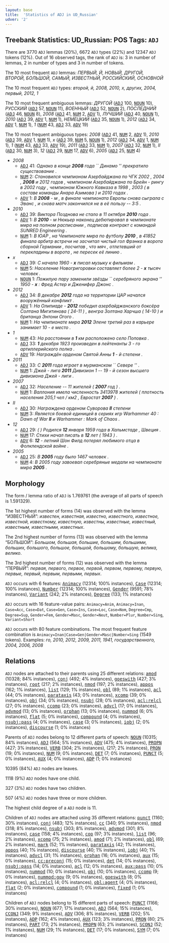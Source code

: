 ```yaml
---
layout: base
title:  'Statistics of ADJ in UD_Russian'
udver: '2'
---
```


## Treebank Statistics: UD_Russian: POS Tags: `ADJ`

There are 3770 `ADJ` lemmas (20%), 6672 `ADJ` types (22%) and 12347 `ADJ` tokens (12%).
Out of 16 observed tags, the rank of `ADJ` is: 3 in number of lemmas, 2 in number of types and 3 in number of tokens.

The 10 most frequent `ADJ` lemmas: <em>ПЕРВЫЙ, Й, НОВЫЙ, ДРУГОЙ, ВТОРОЙ, БОЛЬШОЙ, САМЫЙ, ИЗВЕСТНЫЙ, РОССИЙСКИЙ, ОСНОВНОЙ</em>

The 10 most frequent `ADJ` types:  <em>второй, й, 2008, 2010, х, других, 2004, первый, 2012, 1</em>

The 10 most frequent ambiguous lemmas: <em>ДРУГОЙ</em> (<tt><a href="ru-pos-ADJ.html">ADJ</a></tt> 100, <tt><a href="ru-pos-NOUN.html">NOUN</a></tt> 10), <em>РУССКИЙ</em> (<tt><a href="ru-pos-ADJ.html">ADJ</a></tt> 57, <tt><a href="ru-pos-NOUN.html">NOUN</a></tt> 11), <em>ВОЕННЫЙ</em> (<tt><a href="ru-pos-ADJ.html">ADJ</a></tt> 52, <tt><a href="ru-pos-NOUN.html">NOUN</a></tt> 2), <em>ПОСЛЕДНИЙ</em> (<tt><a href="ru-pos-ADJ.html">ADJ</a></tt> 46, <tt><a href="ru-pos-NOUN.html">NOUN</a></tt> 8), <em>2008</em> (<tt><a href="ru-pos-ADJ.html">ADJ</a></tt> 41, <tt><a href="ru-pos-NUM.html">NUM</a></tt> 2, <tt><a href="ru-pos-ADV.html">ADV</a></tt> 1), <em>ЛУЧШИЙ</em> (<tt><a href="ru-pos-ADJ.html">ADJ</a></tt> 40, <tt><a href="ru-pos-NOUN.html">NOUN</a></tt> 1), <em>2010</em> (<tt><a href="ru-pos-ADJ.html">ADJ</a></tt> 39, <tt><a href="ru-pos-ADV.html">ADV</a></tt> 1, <tt><a href="ru-pos-NUM.html">NUM</a></tt> 1), <em>НЕМЕЦКИЙ</em> (<tt><a href="ru-pos-ADJ.html">ADJ</a></tt> 35, <tt><a href="ru-pos-NOUN.html">NOUN</a></tt> 1), <em>2012</em> (<tt><a href="ru-pos-ADJ.html">ADJ</a></tt> 34, <tt><a href="ru-pos-ADV.html">ADV</a></tt> 1, <tt><a href="ru-pos-NUM.html">NUM</a></tt> 1), <em>1</em> (<tt><a href="ru-pos-NUM.html">NUM</a></tt> 43, <tt><a href="ru-pos-ADJ.html">ADJ</a></tt> 33, <tt><a href="ru-pos-ADV.html">ADV</a></tt> 19)

The 10 most frequent ambiguous types:  <em>2008</em> (<tt><a href="ru-pos-ADJ.html">ADJ</a></tt> 41, <tt><a href="ru-pos-NUM.html">NUM</a></tt> 2, <tt><a href="ru-pos-ADV.html">ADV</a></tt> 1), <em>2010</em> (<tt><a href="ru-pos-ADJ.html">ADJ</a></tt> 39, <tt><a href="ru-pos-ADV.html">ADV</a></tt> 1, <tt><a href="ru-pos-NUM.html">NUM</a></tt> 1), <em>х</em> (<tt><a href="ru-pos-ADJ.html">ADJ</a></tt> 39, <tt><a href="ru-pos-NUM.html">NUM</a></tt> 5, <tt><a href="ru-pos-NOUN.html">NOUN</a></tt> 1), <em>2012</em> (<tt><a href="ru-pos-ADJ.html">ADJ</a></tt> 34, <tt><a href="ru-pos-ADV.html">ADV</a></tt> 1, <tt><a href="ru-pos-NUM.html">NUM</a></tt> 1), <em>1</em> (<tt><a href="ru-pos-NUM.html">NUM</a></tt> 43, <tt><a href="ru-pos-ADJ.html">ADJ</a></tt> 33, <tt><a href="ru-pos-ADV.html">ADV</a></tt> 19), <em>2011</em> (<tt><a href="ru-pos-ADJ.html">ADJ</a></tt> 33, <tt><a href="ru-pos-NUM.html">NUM</a></tt> 1), <em>2007</em> (<tt><a href="ru-pos-ADJ.html">ADJ</a></tt> 32, <tt><a href="ru-pos-NUM.html">NUM</a></tt> 1), <em>II</em> (<tt><a href="ru-pos-ADJ.html">ADJ</a></tt> 30, <tt><a href="ru-pos-NUM.html">NUM</a></tt> 3), <em>12</em> (<tt><a href="ru-pos-ADJ.html">ADJ</a></tt> 29, <tt><a href="ru-pos-NUM.html">NUM</a></tt> 17, <tt><a href="ru-pos-ADV.html">ADV</a></tt> 6), <em>2005</em> (<tt><a href="ru-pos-ADJ.html">ADJ</a></tt> 25, <tt><a href="ru-pos-NUM.html">NUM</a></tt> 4)


* <em>2008</em>
  * <tt><a href="ru-pos-ADJ.html">ADJ</a></tt> 41: <em>Однако в конце <b>2008</b> года `` Динамо &#39;&#39; прекратило существование .</em>
  * <tt><a href="ru-pos-NUM.html">NUM</a></tt> 2: <em>Становился чемпионом Азербайджана по ЧГК 2002 , 2004 , <b>2008</b> и 2012 годов , чемпионом Азербайджана по Брейн - рингу в 2002 году , чемпионом Южного Кавказа в 1998 , 2003 ( в составе команды Анара Азимова ) и 2010 годах .</em>
  * <tt><a href="ru-pos-ADV.html">ADV</a></tt> 1: <em>В <b>2008</b> - м , в финале чемпионата Европы снова сыграла с Эванс , и снова матч закончился не в её пользу -- 3:5 .</em>
* <em>2010</em>
  * <tt><a href="ru-pos-ADJ.html">ADJ</a></tt> 39: <em>Виктора Позднова не стало в 11 октября <b>2010</b> года .</em>
  * <tt><a href="ru-pos-ADV.html">ADV</a></tt> 1: <em>В <b>2010</b> - м Нюкьер наконец дебютировал в чемпионате мира на полном расписании , подписав контракт с командой SUNRED Engineering .</em>
  * <tt><a href="ru-pos-NUM.html">NUM</a></tt> 1: <em>В ЮАР , на Чемпионате мира по футболу <b>2010</b> , в 41852 финала арбитр встречи не засчитал чистый гол Фрэнка в ворота сборной Германии , посчитав , что мяч , отлетевший от перекладины в ворота , не пересек её линию .</em>
* <em>х</em>
  * <tt><a href="ru-pos-ADJ.html">ADJ</a></tt> 39: <em>С начала 1960 - <b>х</b> писал музыку к фильмам .</em>
  * <tt><a href="ru-pos-NUM.html">NUM</a></tt> 5: <em>Население Новогригоровки составляет более 2 - <b>х</b> тысяч человек .</em>
  * <tt><a href="ru-pos-NOUN.html">NOUN</a></tt> 1: <em>Пожилую пару заменили звёзды `` серебряного экрана &#39;&#39; 1950 - <b>х</b> : Фред Астер и Дженифер Джонс .</em>
* <em>2012</em>
  * <tt><a href="ru-pos-ADJ.html">ADJ</a></tt> 34: <em>В декабре <b>2012</b> года на территории ЦАР начался вооружённый конфликт .</em>
  * <tt><a href="ru-pos-ADV.html">ADV</a></tt> 1: <em>На Олипиаде - <b>2012</b> победил азербайджанского боксёра Солтана Мигитинова ( 24-11 ) , венгра Золтана Харчша ( 14-10 ) и британца Энтони Огого .</em>
  * <tt><a href="ru-pos-NUM.html">NUM</a></tt> 1: <em>На чемпионате мира <b>2012</b> Элене третий раз в карьере занимает 10 - е место .</em>
* <em>1</em>
  * <tt><a href="ru-pos-NUM.html">NUM</a></tt> 43: <em>На расстоянии в <b>1</b> км расположено село Поповка .</em>
  * <tt><a href="ru-pos-ADJ.html">ADJ</a></tt> 33: <em><b>1</b> декабря 1923 произведен в лейтенанты 3 - го артиллерийского полка .</em>
  * <tt><a href="ru-pos-ADV.html">ADV</a></tt> 19: <em>Награждён орденом Святой Анны <b>1</b> - й степени .</em>
* <em>2011</em>
  * <tt><a href="ru-pos-ADJ.html">ADJ</a></tt> 33: <em>С <b>2011</b> года играет в мурманском `` Севере &#39;&#39; .</em>
  * <tt><a href="ru-pos-NUM.html">NUM</a></tt> 1: <em>Джей - лига <b>2011</b> Дивизион 1 -- 19 - й сезон высшего дивизиона Джей - лиги .</em>
* <em>2007</em>
  * <tt><a href="ru-pos-ADJ.html">ADJ</a></tt> 32: <em>Население -- 11 жителей ( <b>2007</b> год ) .</em>
  * <tt><a href="ru-pos-NUM.html">NUM</a></tt> 1: <em>Валлония имела численность 3413978 жителей ( плотность населения 205,1 чел / км2 , Евростат <b>2007</b> ) .</em>
* <em>II</em>
  * <tt><a href="ru-pos-ADJ.html">ADJ</a></tt> 30: <em>Награждена орденом Суворова <b>II</b> степени</em>
  * <tt><a href="ru-pos-NUM.html">NUM</a></tt> 3: <em>Является боевой единицей в сериях игр Warhammer 40 : Dawn of War <b>II</b> и Warhammer : Mark of Chaos .</em>
* <em>12</em>
  * <tt><a href="ru-pos-ADJ.html">ADJ</a></tt> 29: <em>( ) Родился <b>12</b> января 1959 года в Хальмстаде , Швеция .</em>
  * <tt><a href="ru-pos-NUM.html">NUM</a></tt> 17: <em>Стихи начал писать в <b>12</b> лет ( 1943 ) .</em>
  * <tt><a href="ru-pos-ADV.html">ADV</a></tt> 6: <em><b>12</b> - летний Шон Филд потерял любимого отца в Фолклендской войне .</em>
* <em>2005</em>
  * <tt><a href="ru-pos-ADJ.html">ADJ</a></tt> 25: <em>В <b>2005</b> году было 1467 человек .</em>
  * <tt><a href="ru-pos-NUM.html">NUM</a></tt> 4: <em>В 2005 году завоевал серебряные медали на чемпионате мира <b>2005</b> .</em>

## Morphology

The form / lemma ratio of `ADJ` is 1.769761 (the average of all parts of speech is 1.591329).

The 1st highest number of forms (14) was observed with the lemma “ИЗВЕСТНЫЙ”: <em>известен, известная, известно, известного, известное, известной, известному, известную, известны, известные, известный, известным, известными, известных</em>.

The 2nd highest number of forms (13) was observed with the lemma “БОЛЬШОЙ”: <em>Большом, большая, большие, большим, большими, больших, большого, большое, большой, большому, большую, велика, велико</em>.

The 3rd highest number of forms (12) was observed with the lemma “ПЕРВЫЙ”: <em>первая, первого, первое, первой, первом, первому, первую, первые, первый, первым, первыми, первых</em>.

`ADJ` occurs with 6 features: <tt><a href="ru-feat-Animacy.html">Animacy</a></tt> (12314; 100% instances), <tt><a href="ru-feat-Case.html">Case</a></tt> (12314; 100% instances), <tt><a href="ru-feat-Number.html">Number</a></tt> (12314; 100% instances), <tt><a href="ru-feat-Gender.html">Gender</a></tt> (9591; 78% instances), <tt><a href="ru-feat-Variant.html">Variant</a></tt> (242; 2% instances), <tt><a href="ru-feat-Degree.html">Degree</a></tt> (133; 1% instances)

`ADJ` occurs with 16 feature-value pairs: `Animacy=Anim`, `Animacy=Inan`, `Case=Acc`, `Case=Dat`, `Case=Gen`, `Case=Ins`, `Case=Loc`, `Case=Nom`, `Degree=Cmp`, `Degree=Sup`, `Gender=Fem`, `Gender=Masc`, `Gender=Neut`, `Number=Plur`, `Number=Sing`, `Variant=Short`

`ADJ` occurs with 80 feature combinations.
The most frequent feature combination is `Animacy=Inan|Case=Gen|Gender=Masc|Number=Sing` (1549 tokens).
Examples: <em>го, 2010, 2012, 2009, 2011, 1941, государственного, 2004, 2006, 2008</em>


## Relations

`ADJ` nodes are attached to their parents using 25 different relations: <tt><a href="ru-dep-amod.html">amod</a></tt> (10328; 84% instances), <tt><a href="ru-dep-conj.html">conj</a></tt> (492; 4% instances), <tt><a href="ru-dep-goeswith.html">goeswith</a></tt> (427; 3% instances), <tt><a href="ru-dep-root.html">root</a></tt> (217; 2% instances), <tt><a href="ru-dep-nmod.html">nmod</a></tt> (197; 2% instances), <tt><a href="ru-dep-appos.html">appos</a></tt> (162; 1% instances), <tt><a href="ru-dep-list.html">list</a></tt> (129; 1% instances), <tt><a href="ru-dep-obl.html">obl</a></tt> (89; 1% instances), <tt><a href="ru-dep-acl.html">acl</a></tt> (44; 0% instances), <tt><a href="ru-dep-parataxis.html">parataxis</a></tt> (43; 0% instances), <tt><a href="ru-dep-xcomp.html">xcomp</a></tt> (39; 0% instances), <tt><a href="ru-dep-obj.html">obj</a></tt> (34; 0% instances), <tt><a href="ru-dep-nsubj.html">nsubj</a></tt> (28; 0% instances), <tt><a href="ru-dep-acl-relcl.html">acl:relcl</a></tt> (27; 0% instances), <tt><a href="ru-dep-ccomp.html">ccomp</a></tt> (23; 0% instances), <tt><a href="ru-dep-advcl.html">advcl</a></tt> (17; 0% instances), <tt><a href="ru-dep-advmod.html">advmod</a></tt> (13; 0% instances), <tt><a href="ru-dep-orphan.html">orphan</a></tt> (13; 0% instances), <tt><a href="ru-dep-nummod.html">nummod</a></tt> (6; 0% instances), <tt><a href="ru-dep-flat.html">flat</a></tt> (5; 0% instances), <tt><a href="ru-dep-compound.html">compound</a></tt> (4; 0% instances), <tt><a href="ru-dep-nsubj-pass.html">nsubj:pass</a></tt> (4; 0% instances), <tt><a href="ru-dep-case.html">case</a></tt> (3; 0% instances), <tt><a href="ru-dep-iobj.html">iobj</a></tt> (2; 0% instances), <tt><a href="ru-dep-discourse.html">discourse</a></tt> (1; 0% instances)

Parents of `ADJ` nodes belong to 12 different parts of speech: <tt><a href="ru-pos-NOUN.html">NOUN</a></tt> (10315; 84% instances), <tt><a href="ru-pos-ADJ.html">ADJ</a></tt> (564; 5% instances), <tt><a href="ru-pos-ADV.html">ADV</a></tt> (475; 4% instances), <tt><a href="ru-pos-PROPN.html">PROPN</a></tt> (427; 3% instances), <tt><a href="ru-pos-VERB.html">VERB</a></tt> (304; 2% instances),  (217; 2% instances), <tt><a href="ru-pos-PRON.html">PRON</a></tt> (19; 0% instances), <tt><a href="ru-pos-NUM.html">NUM</a></tt> (9; 0% instances), <tt><a href="ru-pos-DET.html">DET</a></tt> (7; 0% instances), <tt><a href="ru-pos-PUNCT.html">PUNCT</a></tt> (5; 0% instances), <tt><a href="ru-pos-AUX.html">AUX</a></tt> (4; 0% instances), <tt><a href="ru-pos-ADP.html">ADP</a></tt> (1; 0% instances)

10395 (84%) `ADJ` nodes are leaves.

1118 (9%) `ADJ` nodes have one child.

327 (3%) `ADJ` nodes have two children.

507 (4%) `ADJ` nodes have three or more children.

The highest child degree of a `ADJ` node is 11.

Children of `ADJ` nodes are attached using 35 different relations: <tt><a href="ru-dep-punct.html">punct</a></tt> (1160; 30% instances), <tt><a href="ru-dep-conj.html">conj</a></tt> (483; 12% instances), <tt><a href="ru-dep-cc.html">cc</a></tt> (340; 9% instances), <tt><a href="ru-dep-nmod.html">nmod</a></tt> (318; 8% instances), <tt><a href="ru-dep-nsubj.html">nsubj</a></tt> (303; 8% instances), <tt><a href="ru-dep-advmod.html">advmod</a></tt> (301; 8% instances), <tt><a href="ru-dep-case.html">case</a></tt> (158; 4% instances), <tt><a href="ru-dep-cop.html">cop</a></tt> (97; 3% instances), <tt><a href="ru-dep-list.html">list</a></tt> (96; 2% instances), <tt><a href="ru-dep-xcomp.html">xcomp</a></tt> (75; 2% instances), <tt><a href="ru-dep-amod.html">amod</a></tt> (71; 2% instances), <tt><a href="ru-dep-obl.html">obl</a></tt> (69; 2% instances), <tt><a href="ru-dep-mark.html">mark</a></tt> (52; 1% instances), <tt><a href="ru-dep-parataxis.html">parataxis</a></tt> (42; 1% instances), <tt><a href="ru-dep-appos.html">appos</a></tt> (40; 1% instances), <tt><a href="ru-dep-discourse.html">discourse</a></tt> (40; 1% instances), <tt><a href="ru-dep-iobj.html">iobj</a></tt> (40; 1% instances), <tt><a href="ru-dep-advcl.html">advcl</a></tt> (31; 1% instances), <tt><a href="ru-dep-orphan.html">orphan</a></tt> (16; 0% instances), <tt><a href="ru-dep-aux.html">aux</a></tt> (15; 0% instances), <tt><a href="ru-dep-cc-preconj.html">cc:preconj</a></tt> (15; 0% instances), <tt><a href="ru-dep-det.html">det</a></tt> (14; 0% instances), <tt><a href="ru-dep-nsubj-pass.html">nsubj:pass</a></tt> (14; 0% instances), <tt><a href="ru-dep-acl.html">acl</a></tt> (12; 0% instances), <tt><a href="ru-dep-aux-pass.html">aux:pass</a></tt> (10; 0% instances), <tt><a href="ru-dep-nummod.html">nummod</a></tt> (10; 0% instances), <tt><a href="ru-dep-obj.html">obj</a></tt> (10; 0% instances), <tt><a href="ru-dep-ccomp.html">ccomp</a></tt> (9; 0% instances), <tt><a href="ru-dep-nummod-gov.html">nummod:gov</a></tt> (9; 0% instances), <tt><a href="ru-dep-goeswith.html">goeswith</a></tt> (8; 0% instances), <tt><a href="ru-dep-acl-relcl.html">acl:relcl</a></tt> (4; 0% instances), <tt><a href="ru-dep-obl-agent.html">obl:agent</a></tt> (4; 0% instances), <tt><a href="ru-dep-flat.html">flat</a></tt> (2; 0% instances), <tt><a href="ru-dep-compound.html">compound</a></tt> (1; 0% instances), <tt><a href="ru-dep-fixed.html">fixed</a></tt> (1; 0% instances)

Children of `ADJ` nodes belong to 15 different parts of speech: <tt><a href="ru-pos-PUNCT.html">PUNCT</a></tt> (1166; 30% instances), <tt><a href="ru-pos-NOUN.html">NOUN</a></tt> (677; 17% instances), <tt><a href="ru-pos-ADJ.html">ADJ</a></tt> (564; 15% instances), <tt><a href="ru-pos-CCONJ.html">CCONJ</a></tt> (349; 9% instances), <tt><a href="ru-pos-ADV.html">ADV</a></tt> (306; 8% instances), <tt><a href="ru-pos-VERB.html">VERB</a></tt> (202; 5% instances), <tt><a href="ru-pos-ADP.html">ADP</a></tt> (162; 4% instances), <tt><a href="ru-pos-AUX.html">AUX</a></tt> (123; 3% instances), <tt><a href="ru-pos-PRON.html">PRON</a></tt> (80; 2% instances), <tt><a href="ru-pos-PART.html">PART</a></tt> (73; 2% instances), <tt><a href="ru-pos-PROPN.html">PROPN</a></tt> (63; 2% instances), <tt><a href="ru-pos-SCONJ.html">SCONJ</a></tt> (52; 1% instances), <tt><a href="ru-pos-NUM.html">NUM</a></tt> (29; 1% instances), <tt><a href="ru-pos-DET.html">DET</a></tt> (17; 0% instances), <tt><a href="ru-pos-SYM.html">SYM</a></tt> (7; 0% instances)

